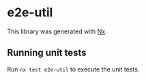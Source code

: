 # e2e-util

This library was generated with [Nx](https://nx.dev).

## Running unit tests

Run `nx test e2e-util` to execute the unit tests.
